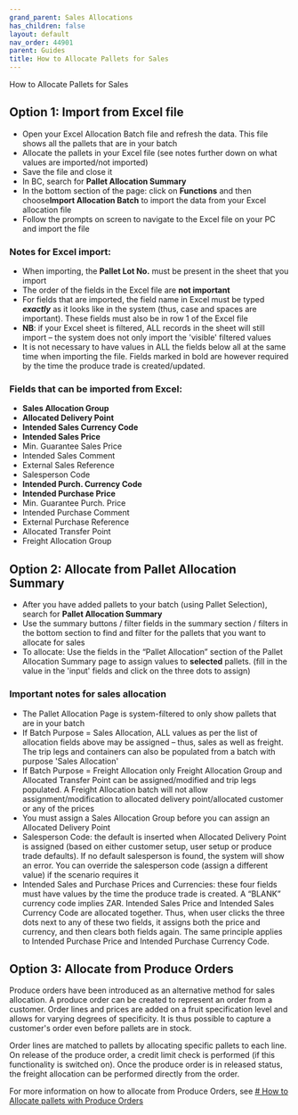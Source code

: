 ```yaml
---
grand_parent: Sales Allocations
has_children: false
layout: default
nav_order: 44901
parent: Guides
title: How to Allocate Pallets for Sales
---
```


How to Allocate Pallets for Sales

Option 1: Import from Excel file
--------------------------------

* Open your Excel Allocation Batch file and refresh the data. This file shows all the pallets that are in your batch
* Allocate the pallets in your Excel file (see notes further down on what values are imported/not imported)
* Save the file and close it
* In BC, search for **Pallet Allocation Summary**
* In the bottom section of the page: click on **Functions** and then choose**Import Allocation Batch** to import the data from your Excel allocation file
* Follow the prompts on screen to navigate to the Excel file on your PC and import the file




### Notes for Excel import:

* When importing, the **Pallet Lot No.** must be present in the sheet that you import
* The order of the fields in the Excel file are **not important**
* For fields that are imported, the field name in Excel must be typed ***exactly*** as it looks like in the system (thus, case and spaces are important). These fields must also be in row 1 of the Excel file
* **NB**: if your Excel sheet is filtered, ALL records in the sheet will still import – the system does not only import the 'visible' filtered values
* It is not necessary to have values in ALL the fields below all at the same time when importing the file. Fields marked in bold are however required by the time the produce trade is created/updated.



### Fields that can be imported from Excel:

* **Sales Allocation Group**
* **Allocated Delivery Point**
* **Intended Sales Currency Code**
* **Intended Sales Price**
* Min. Guarantee Sales Price
* Intended Sales Comment
* External Sales Reference
* Salesperson Code
* **Intended Purch. Currency Code**
* **Intended Purchase Price**
* Min. Guarantee Purch. Price
* Intended Purchase Comment
* External Purchase Reference
* Allocated Transfer Point
* Freight Allocation Group



Option 2: Allocate from Pallet Allocation Summary
-------------------------------------------------

* After you have added pallets to your batch (using Pallet Selection), search for **Pallet Allocation Summary**
* Use the summary buttons / filter fields in the summary section / filters in the bottom section to find and filter for the pallets that you want to allocate for sales
* To allocate: Use the fields in the “Pallet Allocation” section of the Pallet Allocation Summary page to assign values to **selected** pallets. (fill in the value in the 'input' fields and click on the three dots to assign)



### Important notes for sales allocation

* The Pallet Allocation Page is system-filtered to only show pallets that are in your batch
* If Batch Purpose = Sales Allocation, ALL values as per the list of allocation fields above may be assigned – thus, sales as well as freight. The trip legs and containers can also be populated from a batch with purpose 'Sales Allocation'
* If Batch Purpose = Freight Allocation only Freight Allocation Group and Allocated Transfer Point can be assigned/modified and trip legs populated. A Freight Allocation batch will not allow assignment/modification to allocated delivery point/allocated customer or any of the prices
* You must assign a Sales Allocation Group before you can assign an Allocated Delivery Point
* Salesperson Code: the default is inserted when Allocated Delivery Point is assigned (based on either customer setup, user setup or produce trade defaults). If no default salesperson is found, the system will show an error. You can override the salesperson code (assign a different value) if the scenario requires it
* Intended Sales and Purchase Prices and Currencies: these four fields must have values by the time the produce trade is created. A “BLANK” currency code implies ZAR. Intended Sales Price and Intended Sales Currency Code are allocated together. Thus, when user clicks the three dots next to any of these two fields, it assigns both the price and currency, and then clears both fields again. The same principle applies to Intended Purchase Price and Intended Purchase Currency Code.




Option 3: Allocate from Produce Orders
--------------------------------------




Produce orders have been introduced as an alternative method for sales allocation. A produce order can be created to represent an order from a customer. Order lines and prices are added on a fruit specification level and allows for varying degrees of specificity. It is thus possible to capture a customer's order even before pallets are in stock.

Order lines are matched to pallets by allocating specific pallets to each line. On release of the produce order, a credit limit check is performed (if this functionality is switched on). Once the produce order is in released status, the freight allocation can be performed directly from the order.




For more information on how to allocate from Produce Orders, see [# How to Allocate pallets with Produce Orders](https://linc.freshdesk.com/en/support/solutions/articles/8000098158)